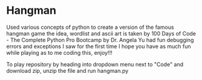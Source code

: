 # Hangman
 Used various concepts of python to create a version of the famous hangman game the idea, wordlist and ascii art is taken by 100 Days of Code - The Complete Python Pro Bootcamp by Dr. Angela Yu had fun debugging errors and exceptions I saw for the first time
I hope you have as much fun while playing as to me coding this, enjoy!!!


To play repository by heading into dropdown menu next to "Code" and download zip, unzip the file and run hangman.py
